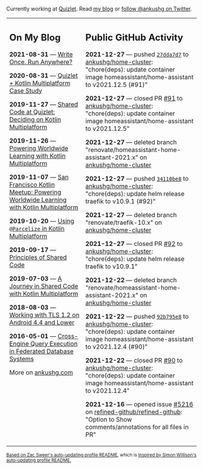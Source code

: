 Currently working at [Quizlet](https://quizlet.com/). Read [my blog](https://ankushg.com/) or [follow @ankushg on Twitter](https://twitter.com/ankushg).

<table><tr><td valign="top" width="40%">

## On My Blog
<!-- blog starts -->
**2021-08-31** — [Write Once, Run Anywhere?](https://ankushg.com/posts/write-once-run-anywhere-increment/)

**2020-08-31** — [Quizlet + Kotlin Multiplatform Case Study](https://ankushg.com/posts/quizlet-kotlin-multiplatform-case-study/)

**2019-11-27** — [Shared Code at Quizlet: Deciding on Kotlin Multiplatform](https://ankushg.com/posts/shared-code-kotlin-multiplatform/)

**2019-11-26** — [Powering Worldwide Learning with Kotlin Multiplatform](https://ankushg.com/speaking/droidcon-sf-2019)

**2019-11-07** — [San Francisco Kotlin Meetup: Powering Worldwide Learning with Kotlin Multiplatform](https://ankushg.com/speaking/sf-kotlin-meetup-2019)

**2019-10-20** — [Using `@Parcelize` in Kotlin Multiplatform](https://ankushg.com/posts/multiplatform-parcelize/)

**2019-09-17** — [Principles of Shared Code](https://ankushg.com/speaking/denver-startup-week-2019)

**2019-07-03** — [A Journey in Shared Code with Kotlin Multiplatform](https://ankushg.com/speaking/droidcon-berlin-2019)

**2018-08-03** — [Working with TLS 1.2 on Android 4.4 and Lower](https://ankushg.com/posts/tls-1.2-on-android/)

**2016-05-01** — [Cross-Engine Query Execution in Federated Database Systems](https://ankushg.com/projects/thesis)
<!-- blog ends -->
More on [ankushg.com](https://ankushg.com/)
</td><td valign="top" width="60%">

## Public GitHub Activity
<!-- githubActivity starts -->
**2021-12-27** — pushed [`27dda7d7`](https://github.com/ankushg/home-cluster/commit/27dda7d794a55519690cae29e75aeaca62786aa9) to [ankushg/home-cluster](https://api.github.com/repos/ankushg/home-cluster): "chore(deps): update container image homeassistant/home-assistant to v2021.12.5 (#91)"

**2021-12-27** — closed PR [#91](https://github.com/ankushg/home-cluster/pull/91) to [ankushg/home-cluster](https://api.github.com/repos/ankushg/home-cluster): "chore(deps): update container image homeassistant/home-assistant to v2021.12.5"

**2021-12-27** — deleted branch "renovate/homeassistant-home-assistant-2021.x" on [ankushg/home-cluster](https://api.github.com/repos/ankushg/home-cluster)

**2021-12-27** — pushed [`34110be8`](https://github.com/ankushg/home-cluster/commit/34110be86e86d0e73e99868fc51917c19d67912f) to [ankushg/home-cluster](https://api.github.com/repos/ankushg/home-cluster): "chore(deps): update helm release traefik to v10.9.1 (#92)"

**2021-12-27** — deleted branch "renovate/traefik-10.x" on [ankushg/home-cluster](https://api.github.com/repos/ankushg/home-cluster)

**2021-12-27** — closed PR [#92](https://github.com/ankushg/home-cluster/pull/92) to [ankushg/home-cluster](https://api.github.com/repos/ankushg/home-cluster): "chore(deps): update helm release traefik to v10.9.1"

**2021-12-22** — deleted branch "renovate/homeassistant-home-assistant-2021.x" on [ankushg/home-cluster](https://api.github.com/repos/ankushg/home-cluster)

**2021-12-22** — pushed [`92b795e8`](https://github.com/ankushg/home-cluster/commit/92b795e811c4cc33dfd8095aa2f88c415a32bc8e) to [ankushg/home-cluster](https://api.github.com/repos/ankushg/home-cluster): "chore(deps): update container image homeassistant/home-assistant to v2021.12.4 (#90)"

**2021-12-22** — closed PR [#90](https://github.com/ankushg/home-cluster/pull/90) to [ankushg/home-cluster](https://api.github.com/repos/ankushg/home-cluster): "chore(deps): update container image homeassistant/home-assistant to v2021.12.4"

**2021-12-16** — opened issue [#5216](https://github.com/refined-github/refined-github/issues/5216) on [refined-github/refined-github](https://api.github.com/repos/refined-github/refined-github): "Option to Show comments/annotations for all files in PR"
<!-- githubActivity ends -->
</td></tr></table>

<sub><a href="https://github.com/ZacSweers/ZacSweers">Based on Zac Sweer's auto-updating profile README</a>, which is <a href="https://simonwillison.net/2020/Jul/10/self-updating-profile-readme/">inspired by Simon Willison's auto-updating profile README.</a></sub>